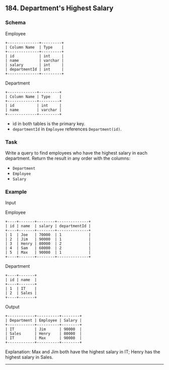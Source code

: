 ## 184. Department's Highest Salary

### Schema

Employee

```
+--------------+---------+
| Column Name  | Type    |
+--------------+---------+
| id           | int     |
| name         | varchar |
| salary       | int     |
| departmentId | int     |
+--------------+---------+
```

Department

```
+-------------+---------+
| Column Name | Type    |
+-------------+---------+
| id          | int     |
| name        | varchar |
+-------------+---------+
```

- id in both tables is the primary key.
- `departmentId` in `Employee` references `Department(id)`.

### Task
Write a query to find employees who have the highest salary in each department. Return the result in any order with the columns:
- `Department`
- `Employee`
- `Salary`

### Example

Input

Employee

```
+----+-------+--------+--------------+
| id | name  | salary | departmentId |
+----+-------+--------+--------------+
| 1  | Joe   | 70000  | 1            |
| 2  | Jim   | 90000  | 1            |
| 3  | Henry | 80000  | 2            |
| 4  | Sam   | 60000  | 2            |
| 5  | Max   | 90000  | 1            |
+----+-------+--------+--------------+
```

Department

```
+----+-------+
| id | name  |
+----+-------+
| 1  | IT    |
| 2  | Sales |
+----+-------+
```

Output

```
+------------+----------+--------+
| Department | Employee | Salary |
+------------+----------+--------+
| IT         | Jim      | 90000  |
| Sales      | Henry    | 80000  |
| IT         | Max      | 90000  |
+------------+----------+--------+
```

Explanation: Max and Jim both have the highest salary in IT; Henry has the highest salary in Sales.

---

